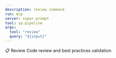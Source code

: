 ```yaml
---
description: review command
run: mcp
server: super-prompt
tool: sp.pipeline
args:
  tool: "review"
  query: "${input}"
---
```


📋 Review
Code review and best practices validation
